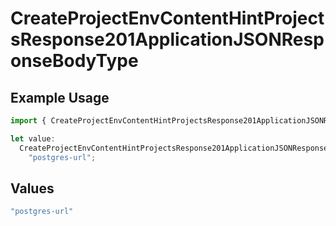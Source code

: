# CreateProjectEnvContentHintProjectsResponse201ApplicationJSONResponseBodyType

## Example Usage

```typescript
import { CreateProjectEnvContentHintProjectsResponse201ApplicationJSONResponseBodyType } from "@vercel/sdk/models/operations/createprojectenv.js";

let value:
  CreateProjectEnvContentHintProjectsResponse201ApplicationJSONResponseBodyType =
    "postgres-url";
```

## Values

```typescript
"postgres-url"
```